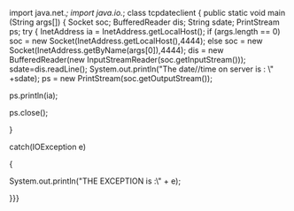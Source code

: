 import java.net.*; 
import java.io.*; 
class tcpdateclient 
{ 
public static void main (String args[]) 
{ 
Socket soc; 
BufferedReader dis; 
String sdate; 
PrintStream ps; 
try 
{ 
InetAddress ia = InetAddress.getLocalHost(); 
if (args.length == 0) 
soc = new Socket(InetAddress.getLocalHost(),4444); 
else 
soc = new Socket(InetAddress.getByName(args[0]),4444); 
dis = new BufferedReader(new InputStreamReader(soc.getInputStream())); 
sdate=dis.readLine(); 
System.out.println("The date//time on server is : \\" +sdate); 
ps = new PrintStream(soc.getOutputStream()); 

ps.println(ia); 

ps.close(); 

} 

catch(IOException e) 

{ 

System.out.println("THE EXCEPTION is :\\" + e); 

}}}
